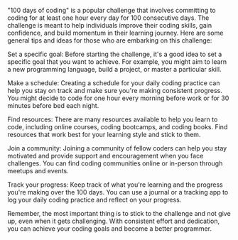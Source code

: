 "100 days of coding" is a popular challenge that involves committing to coding for at least one hour every day for 100 consecutive days. The challenge is meant to help individuals improve their coding skills, gain confidence, and build momentum in their learning journey. Here are some general tips and ideas for those who are embarking on this challenge:

Set a specific goal: Before starting the challenge, it's a good idea to set a specific goal that you want to achieve. For example, you might aim to learn a new programming language, build a project, or master a particular skill.

Make a schedule: Creating a schedule for your daily coding practice can help you stay on track and make sure you're making consistent progress. You might decide to code for one hour every morning before work or for 30 minutes before bed each night.

Find resources: There are many resources available to help you learn to code, including online courses, coding bootcamps, and coding books. Find resources that work best for your learning style and stick to them.

Join a community: Joining a community of fellow coders can help you stay motivated and provide support and encouragement when you face challenges. You can find coding communities online or in-person through meetups and events.

Track your progress: Keep track of what you're learning and the progress you're making over the 100 days. You can use a journal or a tracking app to log your daily coding practice and reflect on your progress.

Remember, the most important thing is to stick to the challenge and not give up, even when it gets challenging. With consistent effort and dedication, you can achieve your coding goals and become a better programmer.
